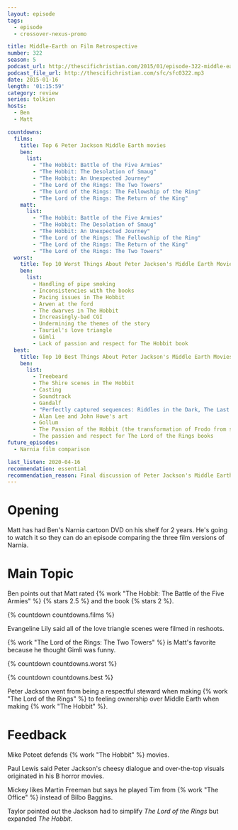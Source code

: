```yaml
---
layout: episode
tags:
  - episode
  - crossover-nexus-promo

title: Middle-Earth on Film Retrospective
number: 322
season: 5
podcast_url: http://thescifichristian.com/2015/01/episode-322-middle-earth-on-film-retrospective/
podcast_file_url: http://thescifichristian.com/sfc/sfc0322.mp3
date: 2015-01-16
length: '01:15:59'
category: review
series: tolkien
hosts:
  - Ben
  - Matt

countdowns:
  films:
    title: Top 6 Peter Jackson Middle Earth movies
    ben:
      list:
        - "The Hobbit: Battle of the Five Armies"
        - "The Hobbit: The Desolation of Smaug"
        - "The Hobbit: An Unexpected Journey"
        - "The Lord of the Rings: The Two Towers"
        - "The Lord of the Rings: The Fellowship of the Ring"
        - "The Lord of the Rings: The Return of the King"
    matt: 
      list:
        - "The Hobbit: Battle of the Five Armies"
        - "The Hobbit: The Desolation of Smaug"
        - "The Hobbit: An Unexpected Journey"
        - "The Lord of the Rings: The Fellowship of the Ring"
        - "The Lord of the Rings: The Return of the King"
        - "The Lord of the Rings: The Two Towers"
  worst:
    title: Top 10 Worst Things About Peter Jackson's Middle Earth Movies
    ben:
      list:
        - Handling of pipe smoking
        - Inconsistencies with the books
        - Pacing issues in The Hobbit
        - Arwen at the ford
        - The dwarves in The Hobbit
        - Increasingly-bad CGI
        - Undermining the themes of the story
        - Tauriel's love triangle
        - Gimli
        - Lack of passion and respect for The Hobbit book
  best:
    title: Top 10 Best Things About Peter Jackson's Middle Earth Movies
    ben:
      list:
        - Treebeard
        - The Shire scenes in The Hobbit
        - Casting
        - Soundtrack
        - Gandalf
        - "Perfectly captured sequences: Riddles in the Dark, The Last Alliance, The Ride of the Rohirrim, Gandalf's charge at the Nazgul outside Minas Tirith, Sam carrying Frodo up Mount Doom, Sam coming with Frodo, Balrog, Theoden's charge at Helm's Deep"
        - Alan Lee and John Howe's art
        - Gollum
        - The Passion of the Hobbit (the transformation of Frodo from start to end)
        - The passion and respect for The Lord of the Rings books
future_episodes:
  - Narnia film comparison

last_listen: 2020-04-16
recommendation: essential
recommendation_reason: Final discussion of Peter Jackson's Middle Earth films
---
```

# Opening
Matt has had Ben's Narnia cartoon DVD on his shelf for 2 years. He's going to watch it so they can do an episode comparing the three film versions of Narnia. 



# Main Topic
Ben points out that Matt rated {% work "The Hobbit: The Battle of the Five Armies" %} {% stars 2.5 %} and the book {% stars 2 %}.

{% countdown countdowns.films %}

Evangeline Lily said all of the love triangle scenes were filmed in reshoots. 

{% work "The Lord of the Rings: The Two Towers" %} is Matt's favorite because he thought Gimli was funny. 

{% countdown countdowns.worst %}

{% countdown countdowns.best %}

Peter Jackson went from being a respectful steward when making {% work "The Lord of the Rings" %} to feeling ownership over Middle Earth when making {% work "The Hobbit" %}.



# Feedback
Mike Poteet defends {% work "The Hobbit" %} movies.

Paul Lewis said Peter Jackson's cheesy dialogue and over-the-top visuals originated in his B horror movies.

Mickey likes Martin Freeman but says he played Tim from {% work "The Office" %} instead of Bilbo Baggins.

Taylor pointed out the Jackson had to simplify <i class="work-title">The Lord of the Rings</i> but expanded <i class="work-title">The Hobbit</i>.